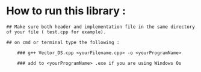# How to run this library :

    ## Make sure both header and implementation file in the same directory of your file ( test.cpp for example).
    
    ## on cmd or terminal type the following :
    
        ### g++ Vector_DS.cpp <yourFilename.cpp> -o <yourProgramName>
        
        ### add to <yourProgramName> .exe if you are using Windows Os
